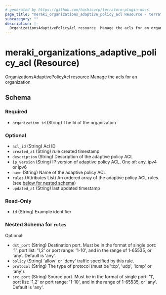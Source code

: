 ```yaml
---
# generated by https://github.com/hashicorp/terraform-plugin-docs
page_title: "meraki_organizations_adaptive_policy_acl Resource - terraform-provider-meraki"
subcategory: ""
description: |-
  OrganizationsAdaptivePolicyAcl resource  Manage the acls for an organization
---
```


# meraki_organizations_adaptive_policy_acl (Resource)

OrganizationsAdaptivePolicyAcl resource  Manage the acls for an organization



<!-- schema generated by tfplugindocs -->
## Schema

### Required

- `organization_id` (String) The Id of the organization

### Optional

- `acl_id` (String) Acl ID
- `created_at` (String) rule created timestamp
- `description` (String) Description of the adaptive policy ACL
- `ip_version` (String) IP version of adaptive policy ACL. One of: any, ipv4 or ipv6
- `name` (String) Name of the adaptive policy ACL
- `rules` (Attributes List) An ordered array of the adaptive policy ACL rules. (see [below for nested schema](#nestedatt--rules))
- `updated_at` (String) last updated timestamp

### Read-Only

- `id` (String) Example identifier

<a id="nestedatt--rules"></a>
### Nested Schema for `rules`

Optional:

- `dst_port` (String) Destination port. Must be in the format of single port: '1', port list: '1,2' or port range: '1-10', and in the range of 1-65535, or 'any'. Default is 'any'.
- `policy` (String) 'allow' or 'deny' traffic specified by this rule.
- `protocol` (String) The type of protocol (must be 'tcp', 'udp', 'icmp' or 'any').
- `src_port` (String) Source port. Must be in the format of single port: '1', port list: '1,2' or port range: '1-10', and in the range of 1-65535, or 'any'. Default is 'any'.


